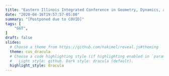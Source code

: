 ```yaml
---
title: "Eastern Illinois Integrated Conference in Geometry, Dynamics, and Topology 2020"
date: "2020-04-16T19:57:57-05:00"
summary: "[Postponed due to COVID]"
tags: [
    "GGT",
]
draft: false
slides:
  # Choose a theme from https://github.com/hakimel/reveal.js#theming
  theme: cus_dracula
  # Choose a code highlighting style (if highlighting enabled in `params.toml`)
  #   Light style: github. Dark style: dracula (default).
  highlight_style: dracula
---
```

